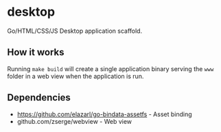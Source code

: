 # desktop

Go/HTML/CSS/JS Desktop application scaffold.

## How it works

Running `make build` will create a single application binary serving the
`www` folder in a web view when the application is run.

## Dependencies

* https://github.com/elazarl/go-bindata-assetfs - Asset binding
* github.com/zserge/webview - Web view
